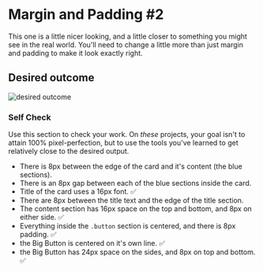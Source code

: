 # Margin and Padding #2

This one is a little nicer looking, and a little closer to something you might see in the real world. You'll need to change a little more than just margin and padding to make it look exactly right.

## Desired outcome
![desired outcome](./desired-outcome.png)

### Self Check
Use this section to check your work. On _these_ projects, your goal isn't to attain 100% pixel-perfection, but to use the tools you've learned to get relatively close to the desired output.

- There is 8px between the edge of the card and it's content (the blue sections).
- There is an 8px gap between each of the blue sections inside the card.
- Title of the card uses a 16px font. ✅
- There are 8px between the title text and the edge of the title section.
- The content section has 16px space on the top and bottom, and 8px on either side. ✅
- Everything inside the `.button` section is centered, and there is 8px padding. ✅
- the Big Button is centered on it's own line. ✅
- the Big Button has 24px space on the sides, and 8px on top and bottom. ✅
